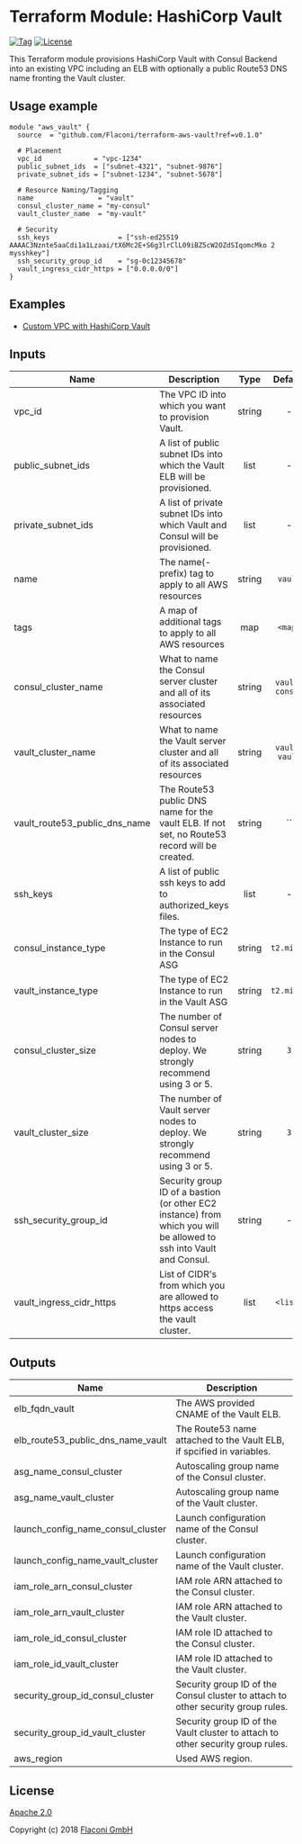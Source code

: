 # Terraform Module: HashiCorp Vault

[![Tag](https://img.shields.io/github/tag/Flaconi/terraform-aws-vault.svg)](https://github.com/Flaconi/terraform-aws-vault/releases)
[![License](https://img.shields.io/badge/license-Apache--2.0-blue.svg)](https://opensource.org/licenses/Apache-2.0)

This Terraform module provisions HashiCorp Vault with Consul Backend into an existing VPC including
an ELB with optionally a public Route53 DNS name fronting the Vault cluster.

## Usage example

```hcl
module "aws_vault" {
  source  = "github.com/Flaconi/terraform-aws-vault?ref=v0.1.0"

  # Placement
  vpc_id             = "vpc-1234"
  public_subnet_ids  = ["subnet-4321", "subnet-9876"]
  private_subnet_ids = ["subnet-1234", "subnet-5678"]

  # Resource Naming/Tagging
  name                = "vault"
  consul_cluster_name = "my-consul"
  vault_cluster_name  = "my-vault"

  # Security
  ssh_keys                 = ["ssh-ed25519 AAAAC3Nznte5aaCdi1a1Lzaai/tX6Mc2E+S6g3lrClL09iBZ5cW2OZdSIqomcMko 2 mysshkey"]
  ssh_security_group_id    = "sg-0c12345678"
  vault_ingress_cidr_https = ["0.0.0.0/0"]
}
```

## Examples

* [Custom VPC with HashiCorp Vault](examples/custom-vpc-with-vault)

## Inputs

| Name | Description | Type | Default | Required |
|------|-------------|:----:|:-----:|:-----:|
| vpc_id | The VPC ID into which you want to provision Vault. | string | - | yes |
| public_subnet_ids | A list of public subnet IDs into which the Vault ELB will be provisioned. | list | - | yes |
| private_subnet_ids | A list of private subnet IDs into which Vault and Consul will be provisioned. | list | - | yes |
| name | The name(-prefix) tag to apply to all AWS resources | string | `vault` | no |
| tags | A map of additional tags to apply to all AWS resources | map | `<map>` | no |
| consul_cluster_name | What to name the Consul server cluster and all of its associated resources | string | `vault-consul` | no |
| vault_cluster_name | What to name the Vault server cluster and all of its associated resources | string | `vault-vault` | no |
| vault_route53_public_dns_name | The Route53 public DNS name for the vault ELB. If not set, no Route53 record will be created. | string | `` | no |
| ssh_keys | A list of public ssh keys to add to authorized_keys files. | list | - | yes |
| consul_instance_type | The type of EC2 Instance to run in the Consul ASG | string | `t2.micro` | no |
| vault_instance_type | The type of EC2 Instance to run in the Vault ASG | string | `t2.micro` | no |
| consul_cluster_size | The number of Consul server nodes to deploy. We strongly recommend using 3 or 5. | string | `3` | no |
| vault_cluster_size | The number of Vault server nodes to deploy. We strongly recommend using 3 or 5. | string | `3` | no |
| ssh_security_group_id | Security group ID of a bastion (or other EC2 instance) from which you will be allowed to ssh into Vault and Consul. | string | - | yes |
| vault_ingress_cidr_https | List of CIDR's from which you are allowed to https access the vault cluster. | list | `<list>` | no |

## Outputs

| Name | Description |
|------|-------------|
| elb_fqdn_vault | The AWS provided CNAME of the Vault ELB. |
| elb_route53_public_dns_name_vault | The Route53 name attached to the Vault ELB, if spcified in variables. |
| asg_name_consul_cluster | Autoscaling group name of the Consul cluster. |
| asg_name_vault_cluster | Autoscaling group name of the Vault cluster. |
| launch_config_name_consul_cluster | Launch configuration name of the Consul cluster. |
| launch_config_name_vault_cluster | Launch configuration name of the Vault cluster. |
| iam_role_arn_consul_cluster | IAM role ARN attached to the Consul cluster. |
| iam_role_arn_vault_cluster | IAM role ARN attached to the Vault cluster. |
| iam_role_id_consul_cluster | IAM role ID attached to the Consul cluster. |
| iam_role_id_vault_cluster | IAM role ID attached to the Vault cluster. |
| security_group_id_consul_cluster | Security group ID of the Consul cluster to attach to other security group rules. |
| security_group_id_vault_cluster | Security group ID of the Vault cluster to attach to other security group rules. |
| aws_region | Used AWS region. |

## License

[Apache 2.0](LICENSE)

Copyright (c) 2018 [Flaconi GmbH](https://github.com/Flaconi)
